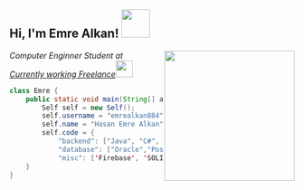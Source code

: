 <h2> Hi, I'm Emre Alkan! <img src="https://imgur.com/ZRJAQRB" width="50"></h2>
<img align='right' src="https://media.giphy.com/media/bPCwGUF2sKjyE/giphy.gif" width="230">
<p><em>Computer Enginner Student at <a href="https://www.mehmetakif.edu.tr/%22%3EMehmet Akif Ersoy University</a><img src="https://media.giphy.com/media/fYSnHlufseco8Fh93Z/giphy.gif" width="30"></br>Currently working Freelance<img src="https://media.giphy.com/media/WUlplcMpOCEmTGBtBW/giphy.gif" width="30"> 
</em></p>

```Java
class Emre {
    public static void main(String[] args) {
        Self self = new Self();
        self.username = "emrealkan884";
        self.name = "Hasan Emre Alkan";
        self.code = { 
            "backend": ["Java", "C#", "Php"],
            "database": ["Oracle","PostgreSQL", "MySQL", "MSSQL"],
            "misc": ['Firebase', 'SOLID']};
    }
}

```

